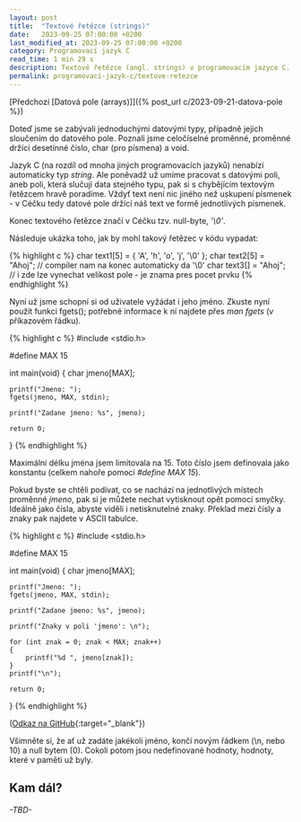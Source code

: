 ```yaml
---
layout: post
title:  "Textové řetězce (strings)"
date:   2023-09-25 07:00:00 +0200
last_modified_at: 2023-09-25 07:00:00 +0200
category: Programovací jazyk C
read_time: 1 min 29 s
description: Textové řetězce (angl. strings) v programovacím jazyce C. Struktury pro ukládání textu.
permalink: programovaci-jazyk-c/textove-retezce
---
```


[Předchozí [Datová pole (arrays)]]({% post_url c/2023-09-21-datova-pole %})

Doteď jsme se zabývali jednoduchými datovými typy, případně jejich sloučením do datového pole. Poznali jsme celočíselné proměnné, proměnné držící desetinné číslo, char (pro písmena) a void.

Jazyk C (na rozdíl od mnoha jiných programovacích jazyků) nenabízí automaticky typ *string*. Ale poněvadž už umíme pracovat s datovými poli, aneb poli, která slučují data stejného typu, pak si s chybějícím textovým řetězcem hravě poradíme. Vždyť text není nic jiného než uskupení písmenek - v Céčku tedy datové pole držící náš text ve formě jednotlivých písmenek.

Konec textového řetězce značí v Céčku tzv. null-byte, *'\0'*.

Následuje ukázka toho, jak by mohl takový řetězec v kódu vypadat:

{% highlight c %}
char text1[5] = { 'A', 'h', 'o', 'j', '\0' };
char text2[5] = "Ahoj";     // compiler nam na konec automaticky da '\0'
char text3[] = "Ahoj";      // i zde lze vynechat velikost pole - je znama pres pocet prvku
{% endhighlight %}

Nyní už jsme schopní si od uživatele vyžádat i jeho jméno. Zkuste nyní použít funkci fgets(); potřebné informace k ní najdete přes *man fgets* (v příkazovém řádku).

{% highlight c %}
#include <stdio.h>

#define MAX 15

int main(void)
{
    char jmeno[MAX];

    printf("Jmeno: ");
    fgets(jmeno, MAX, stdin);

    printf("Zadane jmeno: %s", jmeno);

    return 0;
} {% endhighlight %}

Maximální délku jména jsem limitovala na 15. Toto číslo jsem definovala jako konstantu (celkem nahoře pomocí *#define MAX 15*).

Pokud byste se chtěli podívat, co se nachází na jednotlivých místech proměnné *jmeno*, pak si je můžete nechat vytisknout opět pomocí smyčky. Ideálně jako čísla, abyste viděli i netisknutelné znaky. Překlad mezi čísly a znaky pak najdete v ASCII tabulce.

{% highlight c %}
#include <stdio.h>

#define MAX 15

int main(void)
{
    char jmeno[MAX];

    printf("Jmeno: ");
    fgets(jmeno, MAX, stdin);

    printf("Zadane jmeno: %s", jmeno);

    printf("Znaky v poli 'jmeno': \n");

    for (int znak = 0; znak < MAX; znak++)
    {
        printf("%d ", jmeno[znak]);
    }
    printf("\n");

    return 0;
} {% endhighlight %}

([Odkaz na GitHub](https://github.com/wild-karoline/C/blob/main/11-textove-retezce/textove-retezce.c){:target="_blank"})

Všimněte si, že ať už zadáte jakékoli jméno, končí novým řádkem (\n, nebo 10) a null bytem (0). Cokoli potom jsou nedefinované hodnoty, hodnoty, které v paměti už byly.

## Kam dál?

*\-TBD\-*
